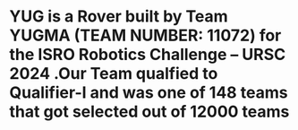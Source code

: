 # YUG is a Rover built by Team YUGMA (TEAM NUMBER: 11072) for the ISRO Robotics Challenge – URSC 2024 .Our Team qualfied to Qualifier-I and was one of 148 teams that got selected out of 12000 teams
